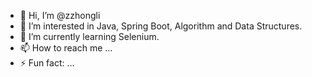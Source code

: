 - 👋 Hi, I’m @zzhongli
- 👀 I’m interested in Java, Spring Boot, Algorithm and Data Structures.
- 🌱 I’m currently learning Selenium.
- 📫 How to reach me ...
- ⚡ Fun fact: ...

<!---
zzhongli/zzhongli is a ✨ special ✨ repository because its `README.md` (this file) appears on your GitHub profile.
You can click the Preview link to take a look at your changes.
--->
